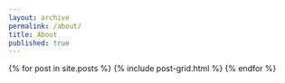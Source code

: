 ```yaml
---
layout: archive
permalink: /about/
title: About
published: true
---
```


<div class="tiles">
{% for post in site.posts %}
	{% include post-grid.html %}
{% endfor %}
</div><!-- /.tiles -->

